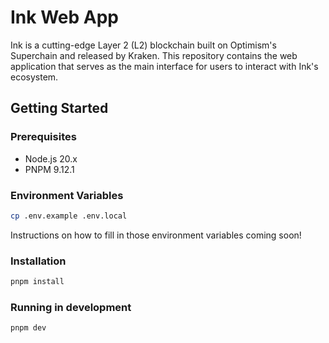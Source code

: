 # Ink Web App

Ink is a cutting-edge Layer 2 (L2) blockchain built on Optimism's Superchain and released by Kraken. This repository contains the web application that serves as the main interface for users to interact with Ink's ecosystem.

## Getting Started
### Prerequisites

- Node.js 20.x
- PNPM 9.12.1

### Environment Variables

```sh
cp .env.example .env.local
```

Instructions on how to fill in those environment variables coming soon!

### Installation

```sh
pnpm install
```

### Running in development

```sh
pnpm dev
```
